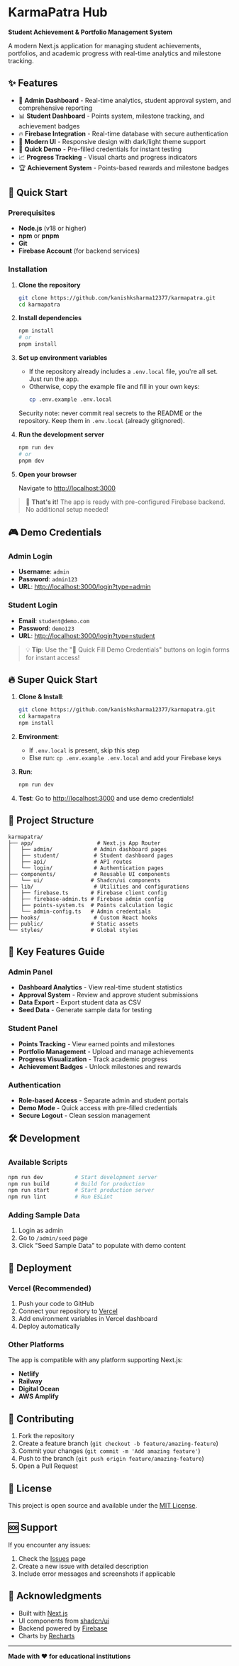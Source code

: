 # KarmaPatra Hub

**Student Achievement & Portfolio Management System**

A modern Next.js application for managing student achievements, portfolios, and academic progress with real-time analytics and milestone tracking.

## ✨ Features

- 🎯 **Admin Dashboard** - Real-time analytics, student approval system, and comprehensive reporting
- 📊 **Student Dashboard** - Points system, milestone tracking, and achievement badges
- 🔥 **Firebase Integration** - Real-time database with secure authentication
- 🎨 **Modern UI** - Responsive design with dark/light theme support
- 🚀 **Quick Demo** - Pre-filled credentials for instant testing
- 📈 **Progress Tracking** - Visual charts and progress indicators
- 🏆 **Achievement System** - Points-based rewards and milestone badges

## 🚀 Quick Start

### Prerequisites

- **Node.js** (v18 or higher)
- **npm** or **pnpm**
- **Git**
- **Firebase Account** (for backend services)

### Installation

1. **Clone the repository**
   ```bash
   git clone https://github.com/kanishksharma12377/karmapatra.git
   cd karmapatra
   ```

2. **Install dependencies**
   ```bash
   npm install
   # or
   pnpm install
   ```

3. **Set up environment variables**
   
   - If the repository already includes a `.env.local` file, you're all set. Just run the app.
   - Otherwise, copy the example file and fill in your own keys:
     ```bash
     cp .env.example .env.local
     ```
   
   Security note: never commit real secrets to the README or the repository. Keep them in `.env.local` (already gitignored).

4. **Run the development server**
   ```bash
   npm run dev
   # or
   pnpm dev
   ```

5. **Open your browser**
   
   Navigate to [http://localhost:3000](http://localhost:3000)

> 🎉 **That's it!** The app is ready with pre-configured Firebase backend. No additional setup needed!

## 🎮 Demo Credentials

### Admin Login
- **Username**: `admin`
- **Password**: `admin123`
- **URL**: [http://localhost:3000/login?type=admin](http://localhost:3000/login?type=admin)

### Student Login
- **Email**: `student@demo.com`
- **Password**: `demo123`
- **URL**: [http://localhost:3000/login?type=student](http://localhost:3000/login?type=student)

> 💡 **Tip**: Use the "🚀 Quick Fill Demo Credentials" buttons on login forms for instant access!

## 🔥 Super Quick Start

1. **Clone & Install**:
   ```bash
   git clone https://github.com/kanishksharma12377/karmapatra.git
   cd karmapatra
   npm install
   ```

2. **Environment**:
   - If `.env.local` is present, skip this step
   - Else run: `cp .env.example .env.local` and add your Firebase keys

3. **Run**:
   ```bash
   npm run dev
   ```

4. **Test**: Go to [http://localhost:3000](http://localhost:3000) and use demo credentials!

## 📁 Project Structure

```
karmapatra/
├── app/                    # Next.js App Router
│   ├── admin/             # Admin dashboard pages
│   ├── student/           # Student dashboard pages
│   ├── api/               # API routes
│   └── login/             # Authentication pages
├── components/            # Reusable UI components
│   └── ui/               # Shadcn/ui components
├── lib/                   # Utilities and configurations
│   ├── firebase.ts       # Firebase client config
│   ├── firebase-admin.ts # Firebase admin config
│   ├── points-system.ts  # Points calculation logic
│   └── admin-config.ts   # Admin credentials
├── hooks/                 # Custom React hooks
├── public/               # Static assets
└── styles/               # Global styles
```

## 🔧 Key Features Guide

### Admin Panel
- **Dashboard Analytics** - View real-time student statistics
- **Approval System** - Review and approve student submissions
- **Data Export** - Export student data as CSV
- **Seed Data** - Generate sample data for testing

### Student Panel  
- **Points Tracking** - View earned points and milestones
- **Portfolio Management** - Upload and manage achievements
- **Progress Visualization** - Track academic progress
- **Achievement Badges** - Unlock milestones and rewards

### Authentication
- **Role-based Access** - Separate admin and student portals
- **Demo Mode** - Quick access with pre-filled credentials
- **Secure Logout** - Clean session management

## 🛠 Development

### Available Scripts

```bash
npm run dev          # Start development server
npm run build        # Build for production
npm run start        # Start production server
npm run lint         # Run ESLint
```

### Adding Sample Data

1. Login as admin
2. Go to `/admin/seed` page
3. Click "Seed Sample Data" to populate with demo content

## 🚀 Deployment

### Vercel (Recommended)

1. Push your code to GitHub
2. Connect your repository to [Vercel](https://vercel.com)
3. Add environment variables in Vercel dashboard
4. Deploy automatically

### Other Platforms

The app is compatible with any platform supporting Next.js:
- **Netlify**
- **Railway** 
- **Digital Ocean**
- **AWS Amplify**

## 🤝 Contributing

1. Fork the repository
2. Create a feature branch (`git checkout -b feature/amazing-feature`)
3. Commit your changes (`git commit -m 'Add amazing feature'`)
4. Push to the branch (`git push origin feature/amazing-feature`)
5. Open a Pull Request

## 📝 License

This project is open source and available under the [MIT License](LICENSE).

## 🆘 Support

If you encounter any issues:

1. Check the [Issues](https://github.com/kanishksharma12377/karmapatra/issues) page
2. Create a new issue with detailed description
3. Include error messages and screenshots if applicable

## 🙏 Acknowledgments

- Built with [Next.js](https://nextjs.org/)
- UI components from [shadcn/ui](https://ui.shadcn.com/)
- Backend powered by [Firebase](https://firebase.google.com/)
- Charts by [Recharts](https://recharts.org/)

---

**Made with ❤️ for educational institutions**